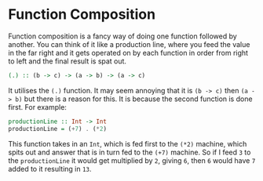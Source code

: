 # Function Composition

Function composition is a fancy way of doing one function followed by another. You can think of it like a production line, where you feed the value in the far right and it gets operated on by each function in order from right to left and the final result is spat out.

```haskell
(.) :: (b -> c) -> (a -> b) -> (a -> c)
```

It utilises the `(.)` function. It may seem annoying that it is `(b -> c)` then `(a -> b)` but there is a reason for this. It is because the second function is done first. For example:

```haskell
productionLine :: Int -> Int
productionLine = (+7) . (*2)
```

This function takes in an `Int`, which is fed first to the `(*2)` machine, which spits out and answer that is in turn fed to the `(+7)` machine. So if I feed `3` to the `productionLine` it would get multiplied by `2`, giving `6`, then `6` would have `7` added to it resulting in `13`.
